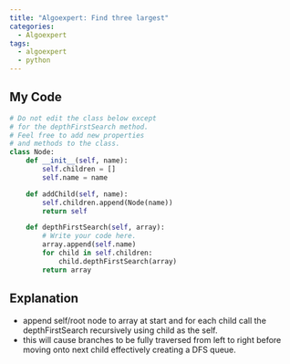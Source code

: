 ```yaml
---
title: "Algoexpert: Find three largest"
categories:
  - Algoexpert
tags:
  - algoexpert
  - python
---
```

## My Code

```python
# Do not edit the class below except
# for the depthFirstSearch method.
# Feel free to add new properties
# and methods to the class.
class Node:
    def __init__(self, name):
        self.children = []
        self.name = name

    def addChild(self, name):
        self.children.append(Node(name))
        return self

    def depthFirstSearch(self, array):
        # Write your code here.
		array.append(self.name)
		for child in self.children:
			child.depthFirstSearch(array)
		return array
```

## Explanation

* append self/root node to array at start and for each child call the depthFirstSearch recursively using child as the self.
* this will cause branches to be fully traversed from left to right before moving onto next child effectively creating a DFS queue.
